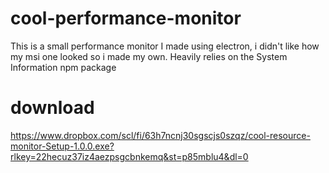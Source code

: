 # cool-performance-monitor

This is a small performance monitor I made using electron, i didn't like how my msi one looked so i made my own. Heavily relies on the System Information npm package

# download
https://www.dropbox.com/scl/fi/63h7ncnj30sgscjs0szqz/cool-resource-monitor-Setup-1.0.0.exe?rlkey=22hecuz37iz4aezpsgcbnkemq&st=p85mblu4&dl=0

